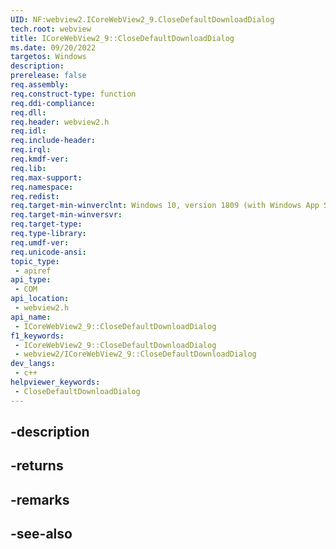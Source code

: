 ```yaml
---
UID: NF:webview2.ICoreWebView2_9.CloseDefaultDownloadDialog
tech.root: webview
title: ICoreWebView2_9::CloseDefaultDownloadDialog
ms.date: 09/20/2022
targetos: Windows
description: 
prerelease: false
req.assembly: 
req.construct-type: function
req.ddi-compliance: 
req.dll: 
req.header: webview2.h
req.idl: 
req.include-header: 
req.irql: 
req.kmdf-ver: 
req.lib: 
req.max-support: 
req.namespace: 
req.redist: 
req.target-min-winverclnt: Windows 10, version 1809 (with Windows App SDK 1.1 or later)
req.target-min-winversvr: 
req.target-type: 
req.type-library: 
req.umdf-ver: 
req.unicode-ansi: 
topic_type:
 - apiref
api_type:
 - COM
api_location:
 - webview2.h
api_name:
 - ICoreWebView2_9::CloseDefaultDownloadDialog
f1_keywords:
 - ICoreWebView2_9::CloseDefaultDownloadDialog
 - webview2/ICoreWebView2_9::CloseDefaultDownloadDialog
dev_langs:
 - c++
helpviewer_keywords:
 - CloseDefaultDownloadDialog
---
```


## -description

## -returns

## -remarks

## -see-also

